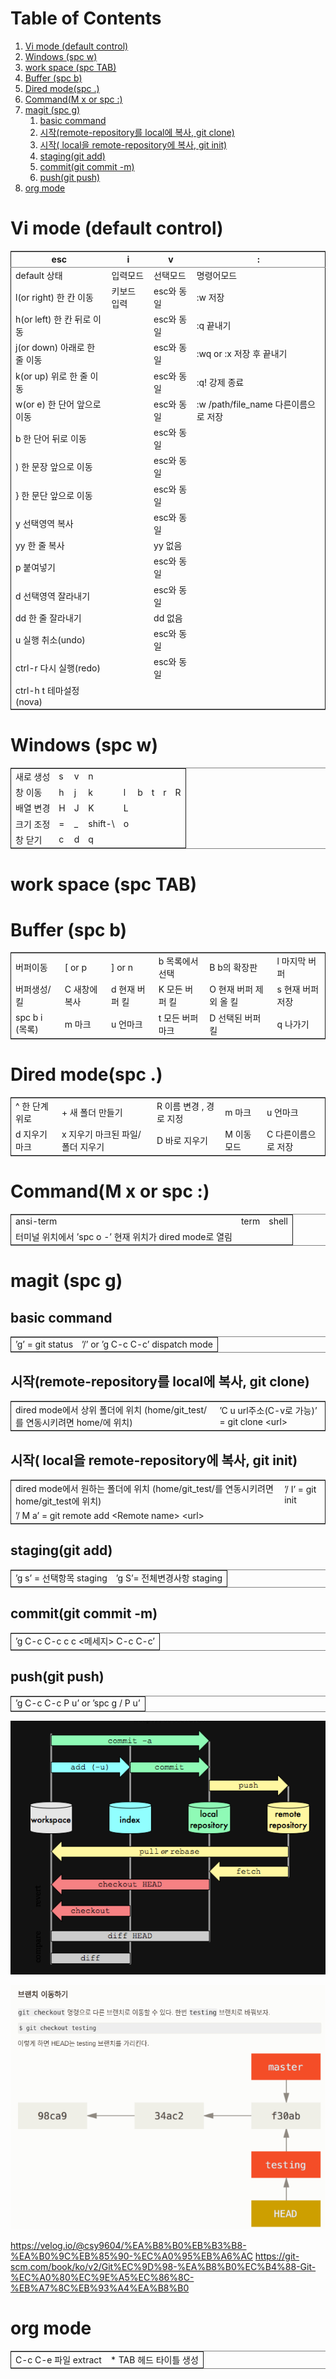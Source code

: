 
# Table of Contents

1.  [Vi mode (default control)](#orgc71d37a)
2.  [Windows (spc w)](#org8186a05)
3.  [work space (spc TAB)](#org36fb925)
4.  [Buffer (spc b)](#org818f048)
5.  [Dired mode(spc .)](#org3878962)
6.  [Command(M x or spc :)](#org6241a66)
7.  [magit (spc g)](#orgc8e4146)
    1.  [basic command](#orgbfddffb)
    2.  [시작(remote-repository를 local에 복사, git clone)](#org55b6a86)
    3.  [시작( local을 remote-repository에 복사, git init)](#orga494eac)
    4.  [staging(git add)](#orga2834a7)
    5.  [commit(git commit -m)](#org9f560fc)
    6.  [push(git push)](#orgf1e4857)
8.  [org mode](#org3639934)


<a id="orgc71d37a"></a>

# Vi mode (default control)

<table border="2" cellspacing="0" cellpadding="6" rules="groups" frame="hsides">


<colgroup>
<col  class="org-left" />

<col  class="org-left" />

<col  class="org-left" />

<col  class="org-left" />
</colgroup>
<thead>
<tr>
<th scope="col" class="org-left">esc</th>
<th scope="col" class="org-left">i</th>
<th scope="col" class="org-left">v</th>
<th scope="col" class="org-left">:</th>
</tr>
</thead>

<tbody>
<tr>
<td class="org-left">default 상태</td>
<td class="org-left">입력모드</td>
<td class="org-left">선택모드</td>
<td class="org-left">명령어모드</td>
</tr>


<tr>
<td class="org-left">l(or right) 한 칸 이동</td>
<td class="org-left">키보드 입력</td>
<td class="org-left">esc와 동일</td>
<td class="org-left">:w 저장</td>
</tr>


<tr>
<td class="org-left">h(or left) 한 칸 뒤로 이동</td>
<td class="org-left">&#xa0;</td>
<td class="org-left">esc와 동일</td>
<td class="org-left">:q 끝내기</td>
</tr>


<tr>
<td class="org-left">j(or down) 아래로 한 줄 이동</td>
<td class="org-left">&#xa0;</td>
<td class="org-left">esc와 동일</td>
<td class="org-left">:wq or :x 저장 후 끝내기</td>
</tr>


<tr>
<td class="org-left">k(or up) 위로 한 줄 이동</td>
<td class="org-left">&#xa0;</td>
<td class="org-left">esc와 동일</td>
<td class="org-left">:q! 강제 종료</td>
</tr>


<tr>
<td class="org-left">w(or e) 한 단어 앞으로 이동</td>
<td class="org-left">&#xa0;</td>
<td class="org-left">esc와 동일</td>
<td class="org-left">:w /path/file_name 다른이름으로 저장</td>
</tr>


<tr>
<td class="org-left">b 한 단어 뒤로 이동</td>
<td class="org-left">&#xa0;</td>
<td class="org-left">esc와 동일</td>
<td class="org-left">&#xa0;</td>
</tr>


<tr>
<td class="org-left">) 한 문장 앞으로 이동</td>
<td class="org-left">&#xa0;</td>
<td class="org-left">esc와 동일</td>
<td class="org-left">&#xa0;</td>
</tr>


<tr>
<td class="org-left">} 한 문단 앞으로 이동</td>
<td class="org-left">&#xa0;</td>
<td class="org-left">esc와 동일</td>
<td class="org-left">&#xa0;</td>
</tr>


<tr>
<td class="org-left">y 선택영역 복사</td>
<td class="org-left">&#xa0;</td>
<td class="org-left">esc와 동일</td>
<td class="org-left">&#xa0;</td>
</tr>


<tr>
<td class="org-left">yy 한 줄 복사</td>
<td class="org-left">&#xa0;</td>
<td class="org-left">yy 없음</td>
<td class="org-left">&#xa0;</td>
</tr>


<tr>
<td class="org-left">p 붙여넣기</td>
<td class="org-left">&#xa0;</td>
<td class="org-left">esc와 동일</td>
<td class="org-left">&#xa0;</td>
</tr>


<tr>
<td class="org-left">d 선택영역 잘라내기</td>
<td class="org-left">&#xa0;</td>
<td class="org-left">esc와 동일</td>
<td class="org-left">&#xa0;</td>
</tr>


<tr>
<td class="org-left">dd 한 줄 잘라내기</td>
<td class="org-left">&#xa0;</td>
<td class="org-left">dd 없음</td>
<td class="org-left">&#xa0;</td>
</tr>


<tr>
<td class="org-left">u 실행 취소(undo)</td>
<td class="org-left">&#xa0;</td>
<td class="org-left">esc와 동일</td>
<td class="org-left">&#xa0;</td>
</tr>


<tr>
<td class="org-left">ctrl-r 다시 실행(redo)</td>
<td class="org-left">&#xa0;</td>
<td class="org-left">esc와 동일</td>
<td class="org-left">&#xa0;</td>
</tr>


<tr>
<td class="org-left">ctrl-h t 테마설정(nova)</td>
<td class="org-left">&#xa0;</td>
<td class="org-left">&#xa0;</td>
<td class="org-left">&#xa0;</td>
</tr>
</tbody>
</table>


<a id="org8186a05"></a>

# Windows (spc w)

<table border="2" cellspacing="0" cellpadding="6" rules="groups" frame="hsides">


<colgroup>
<col  class="org-left" />

<col  class="org-left" />

<col  class="org-left" />

<col  class="org-left" />

<col  class="org-left" />

<col  class="org-left" />

<col  class="org-left" />

<col  class="org-left" />

<col  class="org-left" />
</colgroup>
<tbody>
<tr>
<td class="org-left">새로 생성</td>
<td class="org-left">s</td>
<td class="org-left">v</td>
<td class="org-left">n</td>
<td class="org-left">&#xa0;</td>
<td class="org-left">&#xa0;</td>
<td class="org-left">&#xa0;</td>
<td class="org-left">&#xa0;</td>
<td class="org-left">&#xa0;</td>
</tr>


<tr>
<td class="org-left">창 이동</td>
<td class="org-left">h</td>
<td class="org-left">j</td>
<td class="org-left">k</td>
<td class="org-left">l</td>
<td class="org-left">b</td>
<td class="org-left">t</td>
<td class="org-left">r</td>
<td class="org-left">R</td>
</tr>


<tr>
<td class="org-left">배열 변경</td>
<td class="org-left">H</td>
<td class="org-left">J</td>
<td class="org-left">K</td>
<td class="org-left">L</td>
<td class="org-left">&#xa0;</td>
<td class="org-left">&#xa0;</td>
<td class="org-left">&#xa0;</td>
<td class="org-left">&#xa0;</td>
</tr>


<tr>
<td class="org-left">크기 조정</td>
<td class="org-left">=</td>
<td class="org-left">_</td>
<td class="org-left">shift-\</td>
<td class="org-left">o</td>
<td class="org-left">&#xa0;</td>
<td class="org-left">&#xa0;</td>
<td class="org-left">&#xa0;</td>
<td class="org-left">&#xa0;</td>
</tr>


<tr>
<td class="org-left">창 닫기</td>
<td class="org-left">c</td>
<td class="org-left">d</td>
<td class="org-left">q</td>
<td class="org-left">&#xa0;</td>
<td class="org-left">&#xa0;</td>
<td class="org-left">&#xa0;</td>
<td class="org-left">&#xa0;</td>
<td class="org-left">&#xa0;</td>
</tr>
</tbody>
</table>


<a id="org36fb925"></a>

# work space (spc TAB)


<a id="org818f048"></a>

# Buffer (spc b)

<table border="2" cellspacing="0" cellpadding="6" rules="groups" frame="hsides">


<colgroup>
<col  class="org-left" />

<col  class="org-left" />

<col  class="org-left" />

<col  class="org-left" />

<col  class="org-left" />

<col  class="org-left" />
</colgroup>
<tbody>
<tr>
<td class="org-left">버퍼이동</td>
<td class="org-left">[ or p</td>
<td class="org-left">] or n</td>
<td class="org-left">b 목록에서 선택</td>
<td class="org-left">B b의 확장판</td>
<td class="org-left">l 마지막 버퍼</td>
</tr>


<tr>
<td class="org-left">버퍼생성/킬</td>
<td class="org-left">C 새창에 복사</td>
<td class="org-left">d 현재 버퍼 킬</td>
<td class="org-left">K 모든 버퍼 킬</td>
<td class="org-left">O 현재 버퍼 제외 올 킬</td>
<td class="org-left">s 현재 버퍼 저장</td>
</tr>


<tr>
<td class="org-left">spc b i (목록)</td>
<td class="org-left">m 마크</td>
<td class="org-left">u 언마크</td>
<td class="org-left">t 모든 버퍼 마크</td>
<td class="org-left">D  선택된 버퍼 킬</td>
<td class="org-left">q 나가기</td>
</tr>
</tbody>
</table>


<a id="org3878962"></a>

# Dired mode(spc .)

<table border="2" cellspacing="0" cellpadding="6" rules="groups" frame="hsides">


<colgroup>
<col  class="org-left" />

<col  class="org-left" />

<col  class="org-left" />

<col  class="org-left" />

<col  class="org-left" />
</colgroup>
<tbody>
<tr>
<td class="org-left">^ 한 단계 위로</td>
<td class="org-left">+ 새 폴더 만들기</td>
<td class="org-left">R 이름 변경 , 경로 지정</td>
<td class="org-left">m 마크</td>
<td class="org-left">u 언마크</td>
</tr>


<tr>
<td class="org-left">d 지우기 마크</td>
<td class="org-left">x 지우기 마크된 파일/폴더 지우기</td>
<td class="org-left">D 바로 지우기</td>
<td class="org-left">M 이동 모드</td>
<td class="org-left">C 다른이름으로 저장</td>
</tr>
</tbody>
</table>


<a id="org6241a66"></a>

# Command(M x or spc :)

<table border="2" cellspacing="0" cellpadding="6" rules="groups" frame="hsides">


<colgroup>
<col  class="org-left" />

<col  class="org-left" />

<col  class="org-left" />
</colgroup>
<tbody>
<tr>
<td class="org-left">ansi-term</td>
<td class="org-left">term</td>
<td class="org-left">shell</td>
</tr>


<tr>
<td class="org-left">터미널 위치에서 &rsquo;spc o -&rsquo; 현재 위치가 dired mode로 열림</td>
<td class="org-left">&#xa0;</td>
<td class="org-left">&#xa0;</td>
</tr>
</tbody>
</table>


<a id="orgc8e4146"></a>

# magit (spc g)


<a id="orgbfddffb"></a>

## basic command

<table border="2" cellspacing="0" cellpadding="6" rules="groups" frame="hsides">


<colgroup>
<col  class="org-left" />

<col  class="org-left" />
</colgroup>
<tbody>
<tr>
<td class="org-left">&rsquo;g&rsquo; = git status</td>
<td class="org-left">&rsquo;/&rsquo; or &rsquo;g C-c C-c&rsquo;  dispatch mode</td>
</tr>
</tbody>
</table>


<a id="org55b6a86"></a>

## 시작(remote-repository를 local에 복사, git clone)

<table border="2" cellspacing="0" cellpadding="6" rules="groups" frame="hsides">


<colgroup>
<col  class="org-left" />

<col  class="org-left" />
</colgroup>
<tbody>
<tr>
<td class="org-left">dired mode에서 상위 폴더에 위치 (home/git_test/를 연동시키려면 home/에 위치)</td>
<td class="org-left">&rsquo;C u url주소(C-v로 가능)&rsquo; =  git clone &lt;url&gt;</td>
</tr>
</tbody>
</table>


<a id="orga494eac"></a>

## 시작( local을 remote-repository에 복사, git init)

<table border="2" cellspacing="0" cellpadding="6" rules="groups" frame="hsides">


<colgroup>
<col  class="org-left" />

<col  class="org-left" />
</colgroup>
<tbody>
<tr>
<td class="org-left">dired mode에서 원하는 폴더에 위치 (home/git_test/를 연동시키려면 home/git_test에 위치)</td>
<td class="org-left">&rsquo;/ I&rsquo; = git init</td>
</tr>


<tr>
<td class="org-left">&rsquo;/ M a&rsquo; = git remote add &lt;Remote name&gt; &lt;url&gt;</td>
<td class="org-left">&#xa0;</td>
</tr>
</tbody>
</table>


<a id="orga2834a7"></a>

## staging(git add)

<table border="2" cellspacing="0" cellpadding="6" rules="groups" frame="hsides">


<colgroup>
<col  class="org-left" />

<col  class="org-left" />
</colgroup>
<tbody>
<tr>
<td class="org-left">&rsquo;g s&rsquo; = 선택항목 staging</td>
<td class="org-left">&rsquo;g S&rsquo;= 전체변경사항 staging</td>
</tr>
</tbody>
</table>


<a id="org9f560fc"></a>

## commit(git commit -m)

<table border="2" cellspacing="0" cellpadding="6" rules="groups" frame="hsides">


<colgroup>
<col  class="org-left" />
</colgroup>
<tbody>
<tr>
<td class="org-left">&rsquo;g C-c C-c c c &lt;메세지&gt; C-c C-c&rsquo;</td>
</tr>
</tbody>
</table>


<a id="orgf1e4857"></a>

## push(git push)

<table border="2" cellspacing="0" cellpadding="6" rules="groups" frame="hsides">


<colgroup>
<col  class="org-left" />
</colgroup>
<tbody>
<tr>
<td class="org-left">&rsquo;g C-c C-c P u&rsquo; or &rsquo;spc g / P u&rsquo;</td>
</tr>
</tbody>
</table>

![img](./img/git_structure.png)

![img](./img/branch_structure.png)

<https://velog.io/@csy9604/%EA%B8%B0%EB%B3%B8-%EA%B0%9C%EB%85%90-%EC%A0%95%EB%A6%AC>
<https://git-scm.com/book/ko/v2/Git%EC%9D%98-%EA%B8%B0%EC%B4%88-Git-%EC%A0%80%EC%9E%A5%EC%86%8C-%EB%A7%8C%EB%93%A4%EA%B8%B0>


<a id="org3639934"></a>

# org mode

<table border="2" cellspacing="0" cellpadding="6" rules="groups" frame="hsides">


<colgroup>
<col  class="org-left" />

<col  class="org-left" />
</colgroup>
<tbody>
<tr>
<td class="org-left">C-c C-e 파일 extract</td>
<td class="org-left">* TAB 헤드 타이틀 생성</td>
</tr>
</tbody>
</table>
